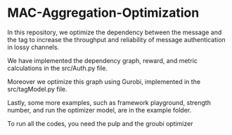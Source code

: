 # MAC-Aggregation-Optimization

In this repository, we optimize the dependency between the message and the tag to increase the throughput and reliability of message authentication in lossy channels.

We have implemented the dependency graph, reward, and metric calculations in the src/Auth.py file.

Moreover we optimize this graph using Gurobi, implemented in the src/tagModel.py file.

Lastly, some more examples, such as framework playground, strength number, and run the optimizer model, are in the example folder.

To run all the codes, you need the pulp and the groubi optimizer


